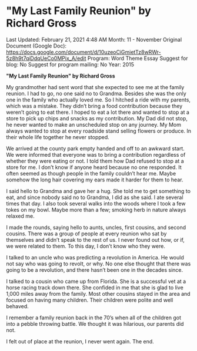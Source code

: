 # "My Last Family Reunion" by Richard Gross

Last Updated: February 21, 2021 4:48 AM
Month: 11 - November
Original Document (Google Doc): https://docs.google.com/document/d/10uzeoCiGmietTz8wRWr-5z8h9t7qiDdqUeCo0MPix_A/edit
Program: Word Theme Essay
Suggest for blog: No
Suggest for program mailing: No
Year: 2015

**"My Last Family Reunion" by Richard Gross**

My grandmother had sent word that she expected to see me at the family reunion. I had to go, no one said no to Grandma. Besides she was the only one in the family who actually loved me. So I hitched a ride with my parents, which was a mistake. They didn’t bring a food contribution because they weren’t going to eat there. I hoped to eat a lot there and wanted to stop at a store to pick up chips and snacks as my contribution. My Dad did not stop, he never wanted to make an unscheduled stop on any journey. My Mom always wanted to stop at every roadside stand selling flowers or produce. In their whole life together he never stopped.

We arrived at the county park empty handed and off to an awkward start. We were informed that everyone was to bring a contribution regardless of whether they were eating or not. I told them how Dad refused to stop at a store for me. I don’t know if anyone heard because no one responded. It often seemed as though people in the family couldn’t hear me. Maybe somehow the long hair covering my ears made it harder for them to hear.

I said hello to Grandma and gave her a hug. She told me to get something to eat, and since nobody said no to Grandma, I did as she said. I ate several times that day. I also took several walks into the woods where I took a few tokes on my bowl. Maybe more than a few; smoking herb in nature always relaxed me.

I made the rounds, saying hello to aunts, uncles, first cousins, and second cousins. There was a group of people at every reunion who sat by themselves and didn’t speak to the rest of us. I never found out how, or if, we were related to them. To this day, I don’t know who they were.

I talked to an uncle who was predicting a revolution in America. He would not say who was going to revolt, or why. No one else thought that there was going to be a revolution, and there hasn’t been one in the decades since.

I talked to a cousin who came up from Florida. She is a successful vet at a horse racing track down there. She confided in me that she is glad to live 1,000 miles away from the family. Most other cousins stayed in the area and focused on having many children. Their children were polite and well behaved.

I remember a family reunion back in the 70’s when all of the children got into a pebble throwing battle. We thought it was hilarious, our parents did not.

I felt out of place at the reunion, I never went again. The end.
